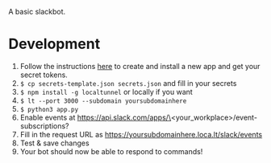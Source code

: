 A basic slackbot.

# Development
1) Follow the instructions
[here](https://slack.dev/bolt-python/tutorial/getting-started) to create and
install a new app and get your secret tokens.
1) `$ cp secrets-template.json secrets.json` and fill in your secrets
1) `$ npm install -g localtunnel` or locally if you want
1) `$ lt --port 3000 --subdomain yoursubdomainhere`
1) `$ python3 app.py`
1) Enable events at https://api.slack.com/apps/\<your_workplace\>/event-subscriptions?
1) Fill in the request URL as https://yoursubdomainhere.loca.lt/slack/events
1) Test & save changes
1) Your bot should now be able to respond to commands!
